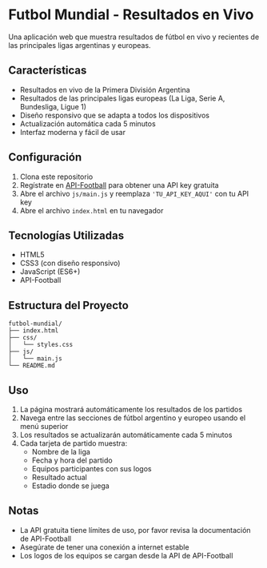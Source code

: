 # Futbol Mundial - Resultados en Vivo

Una aplicación web que muestra resultados de fútbol en vivo y recientes de las principales ligas argentinas y europeas.

## Características

- Resultados en vivo de la Primera División Argentina
- Resultados de las principales ligas europeas (La Liga, Serie A, Bundesliga, Ligue 1)
- Diseño responsivo que se adapta a todos los dispositivos
- Actualización automática cada 5 minutos
- Interfaz moderna y fácil de usar

## Configuración

1. Clona este repositorio
2. Regístrate en [API-Football](https://www.api-football.com/) para obtener una API key gratuita
3. Abre el archivo `js/main.js` y reemplaza `'TU_API_KEY_AQUI'` con tu API key
4. Abre el archivo `index.html` en tu navegador

## Tecnologías Utilizadas

- HTML5
- CSS3 (con diseño responsivo)
- JavaScript (ES6+)
- API-Football

## Estructura del Proyecto

```
futbol-mundial/
├── index.html
├── css/
│   └── styles.css
├── js/
│   └── main.js
└── README.md
```

## Uso

1. La página mostrará automáticamente los resultados de los partidos
2. Navega entre las secciones de fútbol argentino y europeo usando el menú superior
3. Los resultados se actualizarán automáticamente cada 5 minutos
4. Cada tarjeta de partido muestra:
   - Nombre de la liga
   - Fecha y hora del partido
   - Equipos participantes con sus logos
   - Resultado actual
   - Estadio donde se juega

## Notas

- La API gratuita tiene límites de uso, por favor revisa la documentación de API-Football
- Asegúrate de tener una conexión a internet estable
- Los logos de los equipos se cargan desde la API de API-Football 
